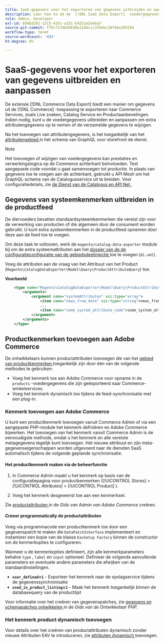 ```yaml
---
title: SaaS-gegevens voor het exporteren van gegevens uitbreiden en aanpassen
description: Leer hoe te om de  [!DNL SaaS Data Export]  voedergegevens uit te breiden en aan te passen.
role: Admin, Developer
exl-id: 694bd281-12c5-415c-a251-b4251e2edea7
source-git-commit: ff5c717dbdd638e114bccc3f6dec26f4be269194
workflow-type: tm+mt
source-wordcount: '493'
ht-degree: 0%

---
```


# SaaS-gegevens voor het exporteren van gegevens uitbreiden en aanpassen

De extensie [!DNL Commerce Data Export] biedt een manier om gegevens uit de [!DNL Commerce] -toepassing te exporteren naar Commerce Services, zoals Live zoeken, Catalog Service en Productaanbevelingen. Indien nodig, kunt u de voedergegevens uitbreiden en aanpassen om extra attributengegevens op te nemen of de verzamelde gegevens te wijzigen.

Na het toevoegen van attributengegevens, is het toegankelijk van het [ attributengebied ](https://developer.adobe.com/commerce/webapi/graphql/schema/catalog-service/queries/products/#productviewattribute-type) in het schema van GraphQL voor storefront de dienst.

>[!NOTE]
>
>Het toevoegen of wijzigen van voedergegevens kan prestaties en verwerkingslogica op de Commerce achterkant beïnvloeden. Test aangepaste code voordat u gaat samenvoegen tot productie. In plaats van gegevens toe te voegen aan de achterkant, gebruikt u API Mesh om het GraphQL-schema van de Catalogusservice uit te breiden. Voor configuratiedetails, zie [ de Dienst van de Catalogus en API Net ](../catalog-service/mesh.md).

## Gegevens van systeemkenmerken uitbreiden in de productfeed

De diervoeders bevatten standaardsysteemkenmerken die vereist zijn voor de verwerking van producten of die algemeen door de consument worden gebruikt. U kunt extra systeemkenmerken in de productfeed opnemen door deze aan de feed toe te voegen.

Om deze taak te voltooien, werk de `magento/catalog-data-exporter` module bij om de extra systeemattributen aan het [ dossier van de de configuratieconfiguratie van de gebiedsdeelinjectie ](https://developer.adobe.com/commerce/php/development/build/dependency-injection-file/) toe te voegen (`di.xml`).

Voeg de attributen aan de vraag van het Attribuut van het Product (`Magento\CatalogDataExporter\Model\Query\ProductAttributeQuery`) toe.

**Voorbeeld**

```xml
    <type name="Magento\CatalogDataExporter\Model\Query\ProductAttributeQuery">
        <arguments>
            <argument name="systemAttributes" xsi:type="array">
                <item name="news_from_date" xsi:type="string">news_from_date</item>
                ...
                <item name="some_system_attribute_code">some_system_attribute_code</item>
            </argument>
        </arguments>
    </type>
```

## Productkenmerken toevoegen aan Adobe Commerce

De ontwikkelaars kunnen productattributen toevoegen die van het [ gebied van productkenmerken ](https://developer.adobe.com/commerce/webapi/graphql/schema/catalog-service/queries/products/#output-fields) toegankelijk zijn door één van de volgende methodes te gebruiken:

- Voeg het kenmerk toe aan Adobe Commerce voor opname in de `products` -voedergegevens die zijn geëxporteerd naar Commerce-winkelservices.
- Voeg het kenmerk dynamisch toe tijdens de feed-synchronisatie met een plug-in.

### Kenmerk toevoegen aan Adobe Commerce

U kunt een productkenmerk toevoegen vanuit Commerce Admin of via een aangepaste PHP-module het kenmerk definiëren en Adobe Commerce bijwerken. Het toevoegen van het kenmerk vanuit Commerce Admin is de eenvoudigste methode, omdat u het kenmerk en alle vereiste metagegevens tegelijk kunt toevoegen. Het nieuwe attribuut en zijn meta-gegevenseigenschappen worden uitgevoerd naar de diensten SaaS automatisch tijdens de volgende geplande synchronisatie.

#### Het productkenmerk maken via de beheerfunctie

1. In Commerce Admin maakt u het kenmerk op basis van de configuratiepagina voor productkenmerken ([!UICONTROL Stores] > *[!UICONTROL Attributes]* > [!UICONTROL Product] ).

1. Voeg het kenmerk desgewenst toe aan een kenmerkset.

Zie [ productattributen ](https://experienceleague.adobe.com/en/docs/commerce-admin/catalog/product-attributes/create/attribute-product-create) in de *Gids van Admin van Adobe Commerce* creëren.

#### Creeer programmatically de productattributen

Voeg via programmacode een productkenmerk toe door een gegevenspatch te maken die `DataPatchInterface` implementeert en instantieer een kopie van de klasse `EavSetup Factory` binnen de constructor om de kenmerkopties te configureren.

Wanneer u de kenmerkopties definieert, zijn alle kenmerkparameters behalve `type` , `label` en `input` optioneel. Definieer de volgende aanvullende parameters en eventuele andere parameters die afwijken van de standaardinstellingen.

- **`user_defined`=`1`** - Exporteer het kenmerk naar de opslagservice tijdens de gegevenssynchronisatie
- **`used_in_product_listing`=`1`** - Maak het kenmerk toegankelijk binnen de databasequery van de productlijst

Voor informatie over het creëren van gegevenspatches, zie [ gegevens en schemapatches ontwikkelen ](https://developer.adobe.com/commerce/php/development/components/declarative-schema/patches/) in de *Gids van de Ontwikkelaar PHP*.

### Het kenmerk product dynamisch toevoegen

Voor details over het creëren van productattributen dynamisch zonder nieuwe Attributen EAV te introduceren, zie [ attributen dynamisch ](add-attribute-dynamically.md) toevoegen.
